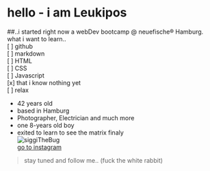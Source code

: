 # hello - i am Leukipos<br>
##..i started right now a webDev bootcamp @ neuefische® Hamburg.
<br>
what i want to learn..<br>
[ ] github<br>
[ ] markdown<br>
[ ] HTML<br>
[ ] CSS<br>
[ ] Javascript<br>
[x] that i know nothing yet<br>
[ ] relax<br>

- 42 years old
- based in Hamburg
- Photographer, Electrician and much more
- one 8-years old boy
- exited to learn to see the matrix finaly<br>
![siggiTheBug](https://img.fotocommunity.com/siggi-the-bug-74b82588-0ce6-40c7-94e3-4a04ab0d80b1.jpg?height=300)<br>
[go to instagram](https://www.instagram.com/lx_zippel/)

> stay tuned and follow me.. (fuck the white rabbit)

